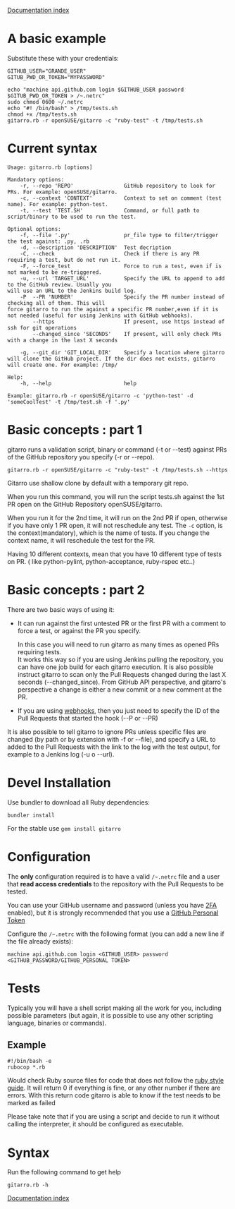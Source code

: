 [Documentation index](../README.md#documentation)

# A basic example

Substitute these with your credentials:
```
GITHUB_USER="GRANDE_USER"
GITUB_PWD_OR_TOKEN="MYPASSWORD"
```

```shell
echo "machine api.github.com login $GITHUB_USER password $GITUB_PWD_OR_TOKEN > /~.netrc"
sudo chmod 0600 ~/.netrc
echo "#! /bin/bash" > /tmp/tests.sh
chmod +x /tmp/tests.sh
gitarro.rb -r openSUSE/gitarro -c "ruby-test" -t /tmp/tests.sh
```

# Current syntax

```shell
Usage: gitarro.rb [options]

Mandatory options:
    -r, --repo 'REPO'                GitHub repository to look for PRs. For example: openSUSE/gitarro.
    -c, --context 'CONTEXT'          Context to set on comment (test name). For example: python-test.
    -t, --test 'TEST.SH'             Command, or full path to script/binary to be used to run the test.

Optional options:
    -f, --file '.py'                 pr_file type to filter/trigger the test against: .py, .rb
    -d, --description 'DESCRIPTION'  Test decription
    -C, --check                      Check if there is any PR requiring a test, but do not run it.
    -F, --force_test                 Force to run a test, even if is not marked to be re-triggered.
    -u, --url 'TARGET_URL'           Specify the URL to append to add to the GitHub review. Usually you                                   will use an URL to the Jenkins build log.
    -P  --PR 'NUMBER'                Specify the PR number instead of checking all of them. This will                                     force gitarro to run the against a specific PR number,even if it is                                  not needed (useful for using Jenkins with GitHub webhooks).
        --https                      If present, use https instead of ssh for git operations
        --changed_since 'SECONDS'    If present, will only check PRs with a change in the last X seconds

    -g, --git_dir 'GIT_LOCAL_DIR'    Specify a location where gitarro will clone the GitHub project. If the dir does not exists, gitarro will create one. For example: /tmp/

Help:
    -h, --help                       help

Example: gitarro.rb -r openSUSE/gitarro -c 'python-test' -d 'someCoolTest' -t /tmp/test.sh -f '.py'
```

# Basic concepts : part 1

gitarro runs a validation script, binary or command (-t or --test) against PRs of the GitHub repository you specify (-r or --repo).

```shell
gitarro.rb -r openSUSE/gitarro -c "ruby-test" -t /tmp/tests.sh --https
```
Gitarro use shallow clone by default with a temporary git repo.

When you run this command, you will run the script tests.sh against the 1st PR open on the GitHub Repository openSUSE/gitarro.

When you run it for the 2nd time, it will run on the 2nd PR if open, otherwise if you have only 1 PR open, it will not reschedule any test. The `-c` option, is the context(mandatory), which is the name of tests.
If you change the context name, it will reschedule the test for the PR.

Having 10 different contexts, mean that you have 10 different type of tests on PR. ( like python-pylint, python-acceptance, ruby-rspec etc..)

# Basic concepts : part 2

There are two basic ways of using it:

- It can run against the first untested PR or the first PR with a comment to force a test, or against the PR you specify.

  In this case you will need to run gitarro as many times as opened PRs requiring tests.  
  It works this way so if you are using Jenkins pulling the repository, you can have one job build for each gitarro execution.
  It is also possible instruct gitarro to scan only the Pull Requests changed during the last X seconds (--changed_since). From GitHub API perspective, and gitarro's perspective a change is either a new commit or a new comment at the PR.

- If you are using [webhooks](https://developer.github.com/webhooks/), then you just need to specify the ID of the Pull Requests that started the hook (--P or --PR)

It is also possible to tell gitarro to ignore PRs unless specific files are changed (by path or by extension with -f or --file), and specify a URL to added to the Pull Requests with the link to the log with the test output, for example to a Jenkins log (-u o --url).

# Devel Installation

Use bundler to download all Ruby dependencies:

```shell
bundler install
```

For the stable use `gem install gitarro`

# Configuration

The **only** configuration required is to have a valid `/~.netrc` file and a user that **read access credentials** to the repository with the Pull Requests to be tested.

You can use your GitHub username and password (unless you have [2FA](https://help.github.com/articles/about-two-factor-authentication/) enabled), but it is strongly recommended that you use a [GitHub Personal Token](https://help.github.com/articles/creating-a-personal-access-token-for-the-command-line/)

Configure the `/~.netrc` with the following format (you can add a new line if the file already exists):

`machine api.github.com login <GITHUB_USER> password <GITHUB_PASSWORD/GITHUB_PERSONAL TOKEN>`

# Tests

Typically you will have a shell script making all the work for you, including possible parameters (but again, it is possible to use any other scripting language, binaries or commands).

## Example

```shell
#!/bin/bash -e
rubocop *.rb
```

Would check Ruby source files for code that does not follow the [ruby style guide](https://github.com/bbatsov/ruby-style-guide). It will return 0 if everything is fine, or any other number if there are errors. With this return code gitarro is able to know if the test needs to be marked as failed

Please take note that if you are using a script and decide to run it without calling the interpreter, it should be configured as executable.

# Syntax

Run the following command to get help

```shell
gitarro.rb -h
```

[Documentation index](../README.md#documentation)
